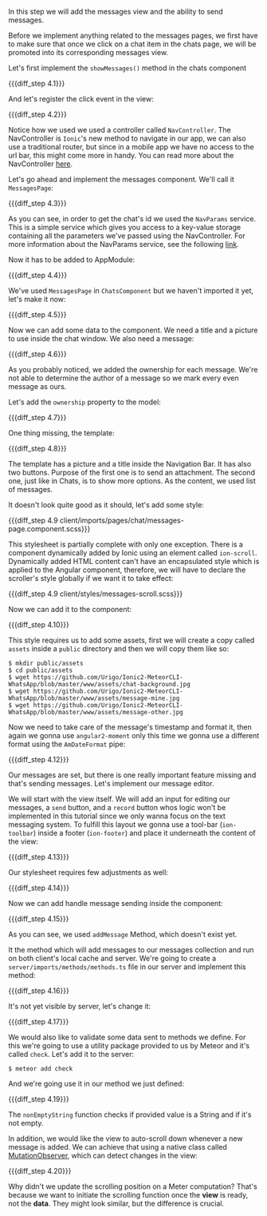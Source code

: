 In this step we will add the messages view and the ability to send messages.

Before we implement anything related to the messages pages, we first have to make sure that once we click on a chat item in the chats page, we will be promoted into its corresponding messages view.

Let's first implement the `showMessages()` method in the chats component

{{{diff_step 4.1}}}

And let's register the click event in the view:

{{{diff_step 4.2}}}

Notice how we used we used a controller called `NavController`. The NavController is `Ionic`'s new method to navigate in our app, we can also use a traditional router, but since in a mobile app we have no access to the url bar, this might come more in handy. You can read more about the NavController [here](http://ionicframework.com/docs/v2/api/components/nav/NavController/).

Let's go ahead and implement the messages component. We'll call it `MessagesPage`:

{{{diff_step 4.3}}}

As you can see, in order to get the chat's id we used the `NavParams` service. This is a simple service which gives you access to a key-value storage containing all the parameters we've passed using the NavController. For more information about the NavParams service, see the following [link](http://ionicframework.com/docs/v2/api/components/nav/NavParams).

Now it has to be added to AppModule:

{{{diff_step 4.4}}}

We've used `MessagesPage` in `ChatsComponent` but we haven't imported it yet, let's make it now:

{{{diff_step 4.5}}}

Now we can add some data to the component. We need a title and a picture to use inside the chat window. 
We also need a message:

{{{diff_step 4.6}}}

As you probably noticed, we added the ownership for each message. 
We're not able to determine the author of a message so we mark every even message as ours.

Let's add the `ownership` property to the model:

{{{diff_step 4.7}}}

One thing missing, the template:

{{{diff_step 4.8}}}

The template has a picture and a title inside the Navigation Bar. 
It has also two buttons. Purpose of the first one is to send an attachment. The second one, just like in Chats, is to show more options.
As the content, we used list of messages.

It doesn't look quite good as it should, let's add some style:

{{{diff_step 4.9 client/imports/pages/chat/messages-page.component.scss}}}

This stylesheet is partially complete with only one exception. There is a component dynamically added by Ionic using an element called `ion-scroll`. Dynamically added HTML content can't have an encapsulated style which is applied to the Angular component, therefore, we will have to declare the scroller's style globally if we want it to take effect:

{{{diff_step 4.9 client/styles/messages-scroll.scss}}}

Now we can add it to the component:

{{{diff_step 4.10}}}

This style requires us to add some assets, first we will create a copy called `assets` inside a `public` directory and then we will copy them like so:

    $ mkdir public/assets
    $ cd public/assets
    $ wget https://github.com/Urigo/Ionic2-MeteorCLI-WhatsApp/blob/master/www/assets/chat-background.jpg
    $ wget https://github.com/Urigo/Ionic2-MeteorCLI-WhatsApp/blob/master/www/assets/message-mine.jpg
    $ wget https://github.com/Urigo/Ionic2-MeteorCLI-WhatsApp/blob/master/www/assets/message-other.jpg

Now we need to take care of the message's timestamp and format it, then again we gonna use `angular2-moment` only this time we gonna use a different format using the `AmDateFormat` pipe:

{{{diff_step 4.12}}}

Our messages are set, but there is one really important feature missing and that's sending messages. Let's implement our message editor.

We will start with the view itself. We will add an input for editing our messages, a `send` button, and a `record` button whos logic won't be implemented in this tutorial since we only wanna focus on the text messaging system. To fulfill this layout we gonna use a tool-bar (`ion-toolbar`) inside a footer (`ion-footer`) and place it underneath the content of the view:

{{{diff_step 4.13}}}

Our stylesheet requires few adjustments as well:

{{{diff_step 4.14}}}

Now we can add handle message sending inside the component:

{{{diff_step 4.15}}}

As you can see, we used `addMessage` Method, which doesn't exist yet.

It the method which will add messages to our messages collection and run on both client's local cache and server. We're going to create a `server/imports/methods/methods.ts` file in our server and implement this method:

{{{diff_step 4.16}}}

It's not yet visible by server, let's change it:

{{{diff_step 4.17}}}

We would also like to validate some data sent to methods we define.
For this we're going to use a utility package provided to us by Meteor and it's called `check`. Let's add it to the server:

    $ meteor add check

And we're going use it in our method we just defined:

{{{diff_step 4.19}}}

The `nonEmptyString` function checks if provided value is a String and if it's not empty.

In addition, we would like the view to auto-scroll down whenever a new message is added. We can achieve that using a native class called [MutationObserver](https://developer.mozilla.org/en/docs/Web/API/MutationObserver), which can detect changes in the view:

{{{diff_step 4.20}}}

Why didn't we update the scrolling position on a Meter computation? That's because we want to initiate the scrolling function once the **view** is ready, not the **data**. They might look similar, but the difference is crucial.